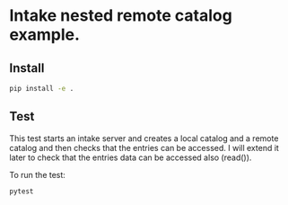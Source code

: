 # Intake nested remote catalog example.

Install
-------

```bash
pip install -e .
```

Test
----

This test starts an intake server and creates a local catalog and a remote
catalog and then checks that the entries can be accessed.  I will extend it
later to check that the entries data can be accessed also (read()).

To run the test:
```bash
pytest
```


